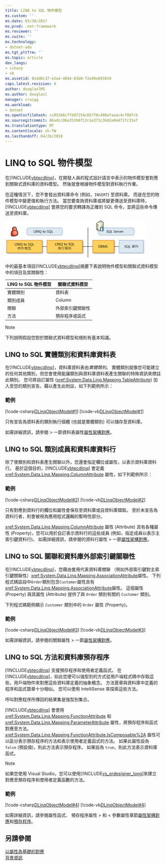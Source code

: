 ```yaml
---
title: LINQ to SQL 物件模型
ms.custom: ''
ms.date: 03/30/2017
ms.prod: .net-framework
ms.reviewer: ''
ms.suite: ''
ms.technology:
- dotnet-ado
ms.tgt_pltfrm: ''
ms.topic: article
dev_langs:
- csharp
- vb
ms.assetid: 81dd0c37-e2a4-4694-83b0-f2e49e693810
caps.latest.revision: 4
author: douglaslMS
ms.author: douglasl
manager: craigg
ms.workload:
- dotnet
ms.openlocfilehash: cc05166cffdd7254c657f0c490afaaac4cf08fcb
ms.sourcegitcommit: 86adcc06e35390f13c1e372c36d2e044f1fc31ef
ms.translationtype: MT
ms.contentlocale: zh-TW
ms.lasthandoff: 04/26/2018
---
```

# <a name="the-linq-to-sql-object-model"></a>LINQ to SQL 物件模型
在[!INCLUDE[vbtecdlinq](../../../../../../includes/vbtecdlinq-md.md)]，在開發人員的程式設計語言中表示的物件模型會對應到關聯式資料庫的資料模型。 然後就會根據物件模型對資料執行作業。  
  
 在這種情況下，您不會發出資料庫命令 (例如，`INSERT`) 至資料庫。 而是在您的物件模型中變更值和執行方法。 當您要查詢資料庫或將變更傳送至資料庫時，[!INCLUDE[vbtecdlinq](../../../../../../includes/vbtecdlinq-md.md)] 會將您的要求轉譯為正確的 SQL 命令，並將這些命令傳送至資料庫。  
  
 ![DLinqObjectModel](../../../../../../docs/framework/data/adonet/sql/linq/media/dlinqobjectmodel.png "DLinqObjectModel")  
  
 中的最基本項目[!INCLUDE[vbtecdlinq](../../../../../../includes/vbtecdlinq-md.md)]摘要下表說明物件模型和關聯式資料模型中的項目及其關聯性：  
  
|LINQ to SQL 物件模型|關聯式資料模型|  
|------------------------------|---------------------------|  
|實體類別|資料表|  
|類別成員|Column|  
|關聯|外部索引鍵關聯性|  
|方法|預存程序或函式|  
  
> [!NOTE]
>  下列說明假設您對於關聯式資料模型和規則有基本知識。  
  
## <a name="linq-to-sql-entity-classes-and-database-tables"></a>LINQ to SQL 實體類別和資料庫資料表  
 在[!INCLUDE[vbtecdlinq](../../../../../../includes/vbtecdlinq-md.md)]，資料庫資料表由*實體類別*。 實體類別就像您可能建立的任何其他類別，但您會使用能讓類別與資料庫資料表產生關聯的特殊資訊來標註此類別。 您可將自訂屬性 (<xref:System.Data.Linq.Mapping.TableAttribute>) 加入至您的類別宣告，藉以產生此附註，如下列範例所示：  
  
### <a name="example"></a>範例  
 [!code-csharp[DLinqObjectModel#1](../../../../../../samples/snippets/csharp/VS_Snippets_Data/DLinqObjectModel/cs/Program.cs#1)]
 [!code-vb[DLinqObjectModel#1](../../../../../../samples/snippets/visualbasic/VS_Snippets_Data/DLinqObjectModel/vb/Module1.vb#1)]  
  
 只有宣告為資料表的類別執行個體 (也就是實體類別) 可以儲存至資料庫。  
  
 如需詳細資訊，請參閱 > 一節資料表屬性[屬性架構對應](../../../../../../docs/framework/data/adonet/sql/linq/attribute-based-mapping.md)。  
  
## <a name="linq-to-sql-class-members-and-database-columns"></a>LINQ to SQL 類別成員和資料庫資料行  
 除了使類別和資料表產生關聯以外，您還會指定欄位或屬性，以表示資料庫資料行。 基於這個目的，[!INCLUDE[vbtecdlinq](../../../../../../includes/vbtecdlinq-md.md)] 會定義 <xref:System.Data.Linq.Mapping.ColumnAttribute> 屬性，如下列範例所示：  
  
### <a name="example"></a>範例  
 [!code-csharp[DLinqObjectModel#2](../../../../../../samples/snippets/csharp/VS_Snippets_Data/DLinqObjectModel/cs/Program.cs#2)]
 [!code-vb[DLinqObjectModel#2](../../../../../../samples/snippets/visualbasic/VS_Snippets_Data/DLinqObjectModel/vb/Module1.vb#2)]  
  
 只有對應到資料行的欄位和屬性會保存至資料庫或自資料庫擷取。 至於未宣告為資料行者，則會被視為應用程式邏輯的暫時性部分。  
  
 <xref:System.Data.Linq.Mapping.ColumnAttribute> 屬性 (Attribute) 具有各種屬性 (Property)，您可以用於自訂表示資料行的這些成員 (例如，指定成員以表示主索引鍵資料行)。 如需詳細資訊，請參閱的資料行屬性 > 一節[屬性架構對應](../../../../../../docs/framework/data/adonet/sql/linq/attribute-based-mapping.md)。  
  
## <a name="linq-to-sql-associations-and-database-foreign-key-relationships"></a>LINQ to SQL 關聯和資料庫外部索引鍵關聯性  
 在[!INCLUDE[vbtecdlinq](../../../../../../includes/vbtecdlinq-md.md)]，您藉由套用代表資料庫關聯 （例如外部索引鍵對主索引鍵關聯性）<xref:System.Data.Linq.Mapping.AssociationAttribute>屬性。 下列程式碼區段中`Order`類別包含`Customer`屬性具有<xref:System.Data.Linq.Mapping.AssociationAttribute>屬性。 這個屬性 (Property) 與其屬性 (Attribute) 提供了與 `Order` 類別有關的 `Customer` 類別。  
  
 下列程式碼範例顯示 `Customer` 類別中的 `Order` 屬性 (Property)。  
  
### <a name="example"></a>範例  
 [!code-csharp[DLinqObjectModel#3](../../../../../../samples/snippets/csharp/VS_Snippets_Data/DLinqObjectModel/cs/northwind.cs#3)]
 [!code-vb[DLinqObjectModel#3](../../../../../../samples/snippets/visualbasic/VS_Snippets_Data/DLinqObjectModel/vb/northwind.vb#3)]  
  
 如需詳細資訊，請參閱的關聯屬性 > 一節[屬性架構對應](../../../../../../docs/framework/data/adonet/sql/linq/attribute-based-mapping.md)。  
  
## <a name="linq-to-sql-methods-and-database-stored-procedures"></a>LINQ to SQL 方法和資料庫預存程序  
 [!INCLUDE[vbtecdlinq](../../../../../../includes/vbtecdlinq-md.md)] 支援預存程序和使用者定義函式。 在[!INCLUDE[vbtecdlinq](../../../../../../includes/vbtecdlinq-md.md)]，如此您便可以強型別的方式從用戶端程式碼中存取這些，用戶端物件來對應這些資料庫定義的抽象概念。 方法簽章與資料庫中定義的程序和函式簽章十分相似。 您可以使用 IntelliSense 來探索這些方法。  
  
 呼叫對應程序所傳回的結果集是強型別集合。  
  
 [!INCLUDE[vbtecdlinq](../../../../../../includes/vbtecdlinq-md.md)] 會使用 <xref:System.Data.Linq.Mapping.FunctionAttribute> 和 <xref:System.Data.Linq.Mapping.ParameterAttribute> 屬性，將預存程序和函式對應至方法。 <xref:System.Data.Linq.Mapping.FunctionAttribute.IsComposable%2A> 屬性可以區分表示預存程序的方法和表示使用者定義函式的方法。 如果此屬性設為 `false` (預設值)，則此方法表示預存程序。 如果設為 `true`，則此方法表示資料庫函式。  
  
> [!NOTE]
>  如果您使用 Visual Studio，您可以使用[!INCLUDE[vs_ordesigner_long](../../../../../../includes/vs-ordesigner-long-md.md)]來建立對應至預存程序和使用者定義函數的方法。  
  
### <a name="example"></a>範例  
 [!code-csharp[DLinqObjectModel#4](../../../../../../samples/snippets/csharp/VS_Snippets_Data/DLinqObjectModel/cs/northwind.cs#4)]
 [!code-vb[DLinqObjectModel#4](../../../../../../samples/snippets/visualbasic/VS_Snippets_Data/DLinqObjectModel/vb/northwind.vb#4)]  
  
 如需詳細資訊，請參閱屬性函式、 預存程序屬性 > 和 < 參數屬性章節[屬性架構對應](../../../../../../docs/framework/data/adonet/sql/linq/attribute-based-mapping.md)和[預存程序](../../../../../../docs/framework/data/adonet/sql/linq/stored-procedures.md)。  
  
## <a name="see-also"></a>另請參閱  
 [以屬性為基礎的對應](../../../../../../docs/framework/data/adonet/sql/linq/attribute-based-mapping.md)  
 [背景資訊](../../../../../../docs/framework/data/adonet/sql/linq/background-information.md)
